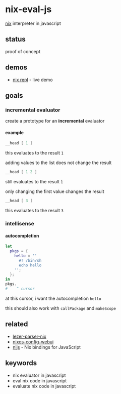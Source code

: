 # nix-eval-js

[nix](https://github.com/NixOS/nix) interpreter in javascript

## status

proof of concept

## demos

* [nix repl](https://milahu.github.io/nix-eval-js/demo/dist/) - live demo

## goals

### incremental evaluator

create a prototype for an **incremental** evaluator

#### example

```nix
__head [ 1 ]
```

this evaluates to the result `1`

adding values to the list does not change the result

```nix
__head [ 1 2 ]
```

still evaluates to the result `1`

only changing the first value changes the result

```nix
__head [ 3 ]
```

this evaluates to the result `3`

### intellisense

#### autocompletion

```nix
let
  pkgs = {
    hello = ''
      #! /bin/sh
      echo hello
    '';
  };
in
pkgs.
#    ^ cursor
```

at this cursor, i want the autocompletion `hello`

this should also work with `callPackage` and `makeScope`

## related

* [lezer-parser-nix](https://github.com/milahu/lezer-parser-nix)
* [nixos-config-webui](https://github.com/milahu/nixos-config-webui)
* [nijs](https://github.com/svanderburg/nijs) - Nix bindings for JavaScript

## keywords

* nix evaluator in javascript
* eval nix code in javascript
* evaluate nix code in javascript

